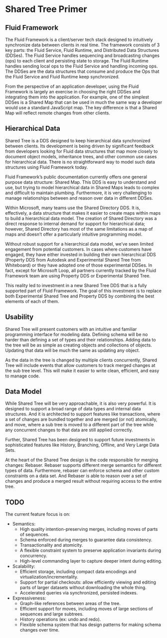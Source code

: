 # Shared Tree Primer

## Fluid Framework

The Fluid Framework is a client/server tech stack designed to intuitively synchronize data between clients in real time.
The framework consists of 3 key parts: the Fluid Service, Fluid Runtime, and Distributed Data Structures (DDSes).
The Fluid Service handles sequencing and broadcasting changes (ops) to each client and persisting state to storage.
The Fluid Runtime handles sending local ops to the Fluid Service and handling incoming ops.
The DDSes are the data structures that consume and produce the Ops that the Fluid Service and Fluid Runtime keep synchronized.

From the perspective of an application developer, using the Fluid Framework is largely an exercise in choosing the right DDSes and integrating them into the application.
For example, one of the simplest DDSes is a Shared Map that can be used in much the same way a developer would use a standard JavaScript map.
The key difference is that a Shared Map will reflect remote changes from other clients.

## Hierarchical Data

Shared Tree is a DDS designed to keep hierarchical data synchronized between clients.
Its development is being driven by significant feedback from developers looking for Fluid data structures that map more closely to document object models, inheritance trees, and other common use cases for hierarchical data.
There is no straightforward way to model such data structures using Fluid Framework today.

Fluid Framework’s public documentation currently offers one general purpose data structure: Shared Map.
This DDS is easy to understand and use, but trying to model hierarchical data in Shared Maps leads to complex and difficult to maintain plumbing.
Furthermore, it is very challenging to manage relationships between and reason over data in different DDSes.

Within Microsoft, many teams use the Shared Directory DDS.
It is, effectively, a data structure that makes it easier to create maps within maps to build a hierarchical data model.
The creation of Shared Directory was a direct response to internal demand for support for hierarchical data;
however, Shared Directory has most of the same limitations as a map of maps and doesn’t offer a particularly intuitive programming model.

Without robust support for a hierarchical data model, we’ve seen limited engagement from potential customers.
In cases where customers have engaged, they have either invested in building their own hierarchical DDS (Property DDS from Autodesk and Experimental Shared Tree from Whiteboard) or they have adopted one of those experimental DDSes.
In fact, except for Microsoft Loop, all partners currently tracked by the Fluid Framework team are using Property DDS or Experimental Shared Tree.

This reality led to investment in a new Shared Tree DDS that is a fully supported part of Fluid Framework.
The goal of this investment is to replace both Experimental Shared Tree and Property DDS by combining the best elements of each of them.

## Usability

Shared Tree will present customers with an intuitive and familiar programming interface for modeling data.
Defining schema will be no harder than defining a set of types and their relationships.
Adding data to the tree will be as simple as creating objects and collections of objects.
Updating that data will be much the same as updating any object.

As the data in the tree is changed by multiple clients concurrently, Shared Tree will include events that allow customers to track merged changes at the sub tree level.
This will make it easier to write clean, efficient, and easy to manage code.

## Data Model

While Shared Tree will be very approachable, it is also very powerful.
It is designed to support a broad range of data types and internal data structures.
And it is architected to support features like transactions, where a set of changes are bundled together and are merged (or not) atomically, and move, where a sub tree is moved to a different part of the tree while any concurrent changes to that data are still applied correctly.

Further, Shared Tree has been designed to support future investments in sophisticated features like History, Branching, Offline, and Very Large Data Sets.

At the heart of the Shared Tree design is the code responsible for merging changes: Rebaser.
Rebaser supports different merge semantics for different types of data.
Furthermore, rebaser can enforce schema and other custom constraints on a data set.
And Rebaser is able to reason over a set of changes and produce a merged result without requiring access to the entire tree.

## TODO

The current feature focus is on:

-   Semantics:
    -   High quality intention-preserving merges, including moves of parts of sequences.
    -   Schema enforced during merges to guarantee data consistency.
    -   Transactionality and atomicity.
    -   A flexible constraint system to preserve application invariants during concurrency.
    -   High-level commanding layer to capture deeper intent during editing.
-   Scalability:
    -   Efficient storage, including compact data encodings and virtualization/incrementality.
    -   Support for partial checkouts: allow efficiently viewing and editing parts of larger datasets without downloading the whole thing.
    -   Accelerated queries via synchronized, persisted indexes.
-   Expressiveness:
    -   Graph-like references between areas of the tree.
    -   Efficient support for moves, including moves of large sections of sequences and large subtrees.
    -   History operations (ex: undo and redo).
    -   Flexible schema system that has design patterns for making schema changes over time.
